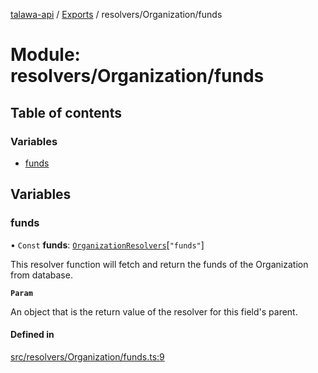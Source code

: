[talawa-api](../README.md) / [Exports](../modules.md) / resolvers/Organization/funds

# Module: resolvers/Organization/funds

## Table of contents

### Variables

- [funds](resolvers_Organization_funds.md#funds)

## Variables

### funds

• `Const` **funds**: [`OrganizationResolvers`](types_generatedGraphQLTypes.md#organizationresolvers)[``"funds"``]

This resolver function will fetch and return the funds of the Organization from database.

**`Param`**

An object that is the return value of the resolver for this field's parent.

#### Defined in

[src/resolvers/Organization/funds.ts:9](https://github.com/PalisadoesFoundation/talawa-api/blob/708df7e/src/resolvers/Organization/funds.ts#L9)
